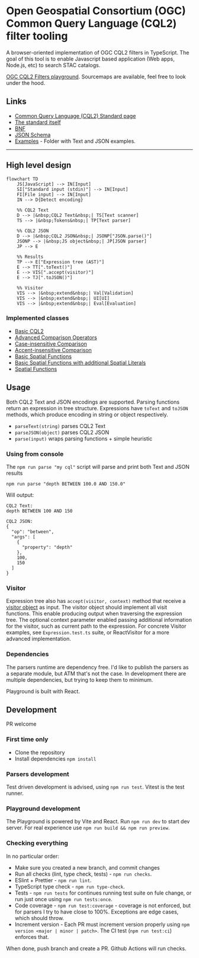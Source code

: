 # Open Geospatial Consortium (OGC) Common Query Language (CQL2) filter tooling

A browser-oriented implementation of OGC CQL2 filters in TypeScript. The goal of this tool is to enable Javascript based application (Web apps, Node.js, etc) to search STAC catalogs.

[OGC CQL2 Filters playground](https://noamra.github.io/ogc-cql2-filters/). Sourcemaps are available, feel free to look under the hood.

## Links

- [Common Query Language (CQL2) Standard page](https://www.ogc.org/standard/cql2/)
- [The standard itself](https://www.opengis.net/doc/is/cql2/1.0)
- [BNF](https://schemas.opengis.net/cql2/1.0/cql2.bnf)
- [JSON Schema](https://schemas.opengis.net/cql2/1.0/cql2.json)
- [Examples](https://schemas.opengis.net/cql2/1.0/examples/) - Folder with Text and JSON examples.

---

## High level design

```mermaid
flowchart TD
    JS[JavaScript] --> IN[Input]
    SI["Standard input (stdin)"] --> IN[Input]
    FI[File input] --> IN[Input]
    IN --> D{Detect encoding}

    %% CQL2 Text
    D --> |&nbsp;CQL2 Text&nbsp;| TS[Text scanner]
    TS --> |&nbsp;Tokens&nbsp;| TP[Text parser]

    %% CQL2 JSON
    D --> |&nbsp;CQL2 JSON&nbsp;| JSONP["JSON.parse()"]
    JSONP --> |&nbsp;JS object&nbsp;| JP[JSON parser]
    JP --> E

    %% Results
    TP --> E["Expression tree (AST)"]
    E --> TT[".toText()"]
    E --> VIS[".accept(visitor)"]
    E --> TJ[".toJSON()"]

    %% Visitor
    VIS --> |&nbsp;extend&nbsp;| Val[Validation]
    VIS --> |&nbsp;extend&nbsp;| UI[UI]
    VIS --> |&nbsp;extend&nbsp;| Eval[Evaluation]
```

### Implemented classes

- [Basic CQL2](https://www.opengis.net/spec/cql2/1.0/req/basic-cql2)
- [Advanced Comparison Operators](https://www.opengis.net/spec/cql2/1.0/req/advanced-comparison-operators)
- [Case-insensitive Comparison](https://www.opengis.net/spec/cql2/1.0/req/case-insensitive-comparison)
- [Accent-insensitive Comparison](https://www.opengis.net/spec/cql2/1.0/req/accent-insensitive-comparison)
- [Basic Spatial Functions](https://www.opengis.net/spec/cql2/1.0/req/basic-spatial-functions)
- [Basic Spatial Functions with additional Spatial Literals](https://www.opengis.net/spec/cql2/1.0/req/basic-spatial-functions-plus)
- [Spatial Functions](https://www.opengis.net/spec/cql2/1.0/req/spatial-functions)

## Usage

Both CQL2 Text and JSON encodings are supported. Parsing functions return an expression in tree structure. Expressions have `toText` and `toJSON` methods, which produce encoding in string or object respectively.

- `parseText(string)` parses CQL2 Text
- `parseJSON(object)` parses CQL2 JSON
- `parse(input)` wraps parsing functions + simple heuristic

### Using from console

The `npm run parse "my cql"` script will parse and print both Text and JSON results

```console
npm run parse "depth BETWEEN 100.0 AND 150.0"
```

Will output:

```console
CQL2 Text:
depth BETWEEN 100 AND 150

CQL2 JSON:
{
  "op": "between",
  "args": [
    {
      "property": "depth"
    },
    100,
    150
  ]
}
```

### Visitor

Expression tree also has `accept(visitor, context)` method that receive a [visitor object](https://en.wikipedia.org/wiki/Visitor_pattern) as input. The visitor object should implement all visit functions. This enable producing output when traversing the expression tree. The optional context parameter enabled passing additional information for the visitor, such as current path to the expression.
For concrete Visitor examples, see `Expression.test.ts` suite, or ReactVisitor for a more advanced implementation.

### Dependencies

The parsers runtime are dependency free. I'd like to publish the parsers as a separate module, but ATM that's not the case. In development there are multiple dependencies, but trying to keep them to minimum.

Playground is built with React.

## Development

PR welcome

### First time only

- Clone the repository
- Install dependencies `npm install`

### Parsers development

Test driven development is advised, using `npm run test`. Vitest is the test runner.

### Playground development

The Playground is powered by Vite and React. Run `npm run dev` to start dev server. For real experience use `npm run build && npm run preview`.

### Checking everything

In no particular order:

- Make sure you created a new branch, and commit changes
- Run all checks (lint, type check, tests) - `npm run checks`.
- ESlint + Prettier - `npm run lint`.
- TypeScript type check - `npm run type-check`.
- Tests - `npm run tests` for continues running test suite on fule change, or run just once using `npm run tests:once`.
- Code coverage - `npm run test:coverage` - coverage is not enforced, but for parsers I try to have close to 100%. Exceptions are edge cases, which should throw.
- Increment version - Each PR must increment version properly using `npm version <major | minor | patch>`. The CI test (`npm run test:ci`) enforces that.

When done, push branch and create a PR. Github Actions will run checks.
